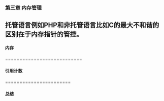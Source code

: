 ### 第三章 内存管理

  托管语言例如PHP和非托管语言比如C的最大不和谐的区别在于内存指针的管控。
-------------------------

#### 内存


===========================
#### 引用计数

=======================

#### 总结
